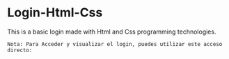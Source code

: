 # Login-Html-Css
This is a basic login made with Html and Css programming technologies.

```
Nota: Para Acceder y visualizar el login, puedes utilizar este acceso directo:

```
